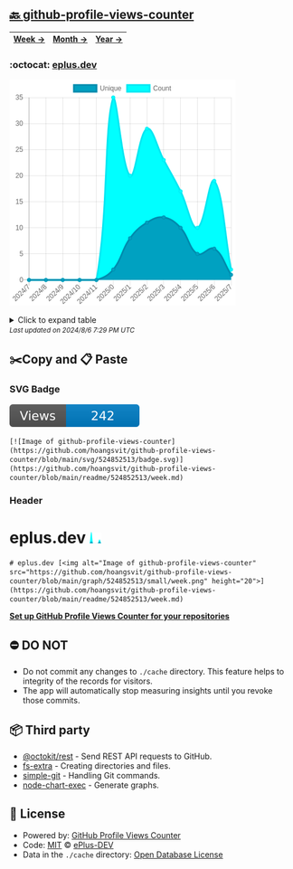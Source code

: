 ## [🔙 github-profile-views-counter](https://github.com/hoangsvit/github-profile-views-counter)
| [**Week →**](https://github.com/hoangsvit/github-profile-views-counter/blob/main/readme/524852513/week.md) | [**Month →**](https://github.com/hoangsvit/github-profile-views-counter/blob/main/readme/524852513/month.md) | [**Year →**](https://github.com/hoangsvit/github-profile-views-counter/blob/main/readme/524852513/year.md) |
| ---- | ---- | ----- |
### :octocat: [eplus.dev](https://github.com/hoangsvit/eplus.dev)
![Image of github-profile-views-counter](https://github.com/hoangsvit/github-profile-views-counter/blob/main/graph/524852513/large/year.png)

<details>
	<summary>Click to expand table</summary>
	<h2>:calendar: Year Page Views Table</h2>
<table>
	<tr>
		<th>
			Last Updated
		</th>
		<th>
			Unique
		</th>
		<th>
			Count
		</th>
	</tr>
	<tr>
		<td>
			<code>2024/8/1</code>
		</td>
		<td>
			<code>1</code>
		</td>
		<td>
			<code>2</code>
		</td>
	</tr>
	<tr>
		<td>
			<code>2024/7/1</code>
		</td>
		<td>
			<code>6</code>
		</td>
		<td>
			<code>19</code>
		</td>
	</tr>
	<tr>
		<td>
			<code>2024/6/1</code>
		</td>
		<td>
			<code>5</code>
		</td>
		<td>
			<code>10</code>
		</td>
	</tr>
	<tr>
		<td>
			<code>2024/5/1</code>
		</td>
		<td>
			<code>10</code>
		</td>
		<td>
			<code>17</code>
		</td>
	</tr>
	<tr>
		<td>
			<code>2024/4/1</code>
		</td>
		<td>
			<code>12</code>
		</td>
		<td>
			<code>23</code>
		</td>
	</tr>
	<tr>
		<td>
			<code>2024/3/1</code>
		</td>
		<td>
			<code>11</code>
		</td>
		<td>
			<code>29</code>
		</td>
	</tr>
	<tr>
		<td>
			<code>2024/2/1</code>
		</td>
		<td>
			<code>8</code>
		</td>
		<td>
			<code>20</code>
		</td>
	</tr>
	<tr>
		<td>
			<code>2024/1/1</code>
		</td>
		<td>
			<code>2</code>
		</td>
		<td>
			<code>35</code>
		</td>
	</tr>
	<tr>
		<td>
			<code>2023/12/1</code>
		</td>
		<td>
			<code>0</code>
		</td>
		<td>
			<code>0</code>
		</td>
	</tr>
	<tr>
		<td>
			<code>2023/11/1</code>
		</td>
		<td>
			<code>0</code>
		</td>
		<td>
			<code>0</code>
		</td>
	</tr>
	<tr>
		<td>
			<code>2023/10/1</code>
		</td>
		<td>
			<code>0</code>
		</td>
		<td>
			<code>0</code>
		</td>
	</tr>
	<tr>
		<td>
			<code>2023/9/1</code>
		</td>
		<td>
			<code>0</code>
		</td>
		<td>
			<code>0</code>
		</td>
	</tr>
	<tr>
		<td>
			<code>2023/8/1</code>
		</td>
		<td>
			<code>0</code>
		</td>
		<td>
			<code>0</code>
		</td>
	</tr>
</table>

</details>
<small><i>Last updated on 2024/8/6 7:29 PM UTC</i></small>

## ✂️Copy and 📋 Paste
### SVG Badge
[![Image of github-profile-views-counter](https://github.com/hoangsvit/github-profile-views-counter/blob/main/svg/524852513/badge.svg)](https://github.com/hoangsvit/github-profile-views-counter/blob/main/readme/524852513/week.md)
```readme
[![Image of github-profile-views-counter](https://github.com/hoangsvit/github-profile-views-counter/blob/main/svg/524852513/badge.svg)](https://github.com/hoangsvit/github-profile-views-counter/blob/main/readme/524852513/week.md)
```
### Header
# eplus.dev [<img alt="Image of github-profile-views-counter" src="https://github.com/hoangsvit/github-profile-views-counter/blob/main/graph/524852513/small/week.png" height="20">](https://github.com/hoangsvit/github-profile-views-counter/blob/main/readme/524852513/week.md)
```readme
# eplus.dev [<img alt="Image of github-profile-views-counter" src="https://github.com/hoangsvit/github-profile-views-counter/blob/main/graph/524852513/small/week.png" height="20">](https://github.com/hoangsvit/github-profile-views-counter/blob/main/readme/524852513/week.md)
```
[**Set up GitHub Profile Views Counter for your repositories**](https://github.com/ePlus-DEV/github-profile-views-counter-template)
## ⛔ DO NOT
- Do not commit any changes to `./cache` directory. This feature helps to integrity of the records for visitors.
- The app will automatically stop measuring insights until you revoke those commits.
## 📦 Third party

- [@octokit/rest](https://www.npmjs.com/package/@octokit/rest) - Send REST API requests to GitHub.
- [fs-extra](https://www.npmjs.com/package/fs-extra) - Creating directories and files.
- [simple-git](https://www.npmjs.com/package/simple-git) - Handling Git commands.
- [node-chart-exec](https://www.npmjs.com/package/node-chart-exec) - Generate graphs.
## 📄 License
- Powered by: [GitHub Profile Views Counter](https://github.com/ePlus-DEV/github-profile-views-counter-template)
- Code: [MIT](./LICENSE) © [ePlus-DEV](https://github.com/ePlus-DEV/github-profile-views-counter-template)
- Data in the `./cache` directory: [Open Database License](https://opendatacommons.org/licenses/odbl/1-0/)
